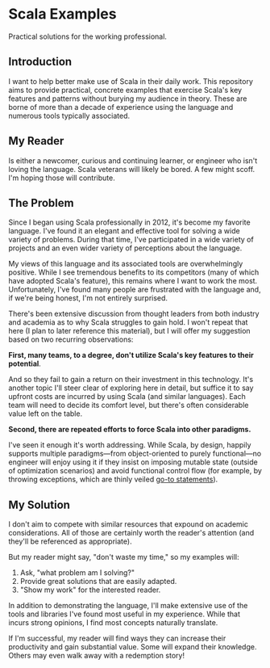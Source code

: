 # Scala Examples

Practical solutions for the working professional.

## Introduction

I want to help better make use of Scala in their daily work. This repository aims to provide practical, concrete examples that exercise Scala's key features and patterns without burying my audience in theory. These are borne of more than a decade of experience using the language and numerous tools typically associated.

## My Reader

Is either a newcomer, curious and continuing learner, or engineer who isn't loving the language. Scala veterans will likely be bored. A few might scoff. I'm hoping those will contribute. 

## The Problem

Since I began using Scala professionally in 2012, it's become my favorite language. I've found it an elegant and effective tool for solving a wide variety of problems. During that time, I've participated in a wide variety of projects and an even wider variety of perceptions about the language.

My views of this language and its associated tools are overwhelmingly positive. While I see tremendous benefits to its competitors (many of which have adopted Scala's feature), this remains where I want to work the most. Unfortunately, I've found many people are frustrated with the language and, if we're being honest, I'm not entirely surprised.

There's been extensive discussion from thought leaders from both industry and academia as to why Scala struggles to gain hold. I won't repeat that here (I plan to later reference this material), but I will offer my suggestion based on two recurring observations:

**First, many teams, to a degree, don't utilize Scala's key features to their potential**.

And so they fail to gain a return on their investment in this technology. It's another topic I'll steer clear of exploring here in detail, but suffice it to say upfront costs are incurred by using Scala (and similar languages). Each team will need to decide its comfort level, but there's often considerable value left on the table.

**Second, there are repeated efforts to force Scala into other paradigms.**

I've seen it enough it's worth addressing. While Scala, by design, happily supports multiple paradigms—from object-oriented to purely functional—no engineer will enjoy using it if they insist on imposing mutable state (outside of optimization scenarios) and avoid functional control flow (for example, by throwing exceptions, which are thinly veiled [go-to statements](https://en.wikipedia.org/wiki/Considered_harmful)).

## My Solution

I don't aim to compete with similar resources that expound on academic considerations. All of those are certainly worth the reader's attention (and they'll be referenced as appropriate).

But my reader might say, "don't waste my time," so my examples will:

1. Ask, "what problem am I solving?"
1. Provide great solutions that are easily adapted.
1. "Show my work" for the interested reader.

In addition to demonstrating the language, I'll make extensive use of the tools and libraries I've found most useful in my experience. While that incurs strong opinions, I find most concepts naturally translate.

If I'm successful, my reader will find ways they can increase their productivity and gain substantial value. Some will expand their knowledge. Others may even walk away with a redemption story!

